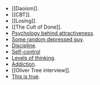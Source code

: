 - [[Daoism]].
- [[CBT]].
- [[Losing]].
- [[The Cult of Done]].
- [Psychology behind attractiveness](https://www.youtube.com/watch?v=Vh0hj9ZD9FY).
- [Some random depressed guy](https://www.youtube.com/@LukeWeast/videos).
- [Discipline](https://www.youtube.com/watch?v=SUWku43ITRY).
- [Self-control](https://www.youtube.com/watch?v=dgRSfhoHE4g)
- [Levels of thinking](https://www.youtube.com/watch?v=kse87ocS0Uo).
- [Addiction](https://www.youtube.com/watch?v=R4NkxrHzzyo).
- [[Oliver Tree interview]].
- [This is true](https://www.youtube.com/watch?v=kGdbTnDPjDw). 